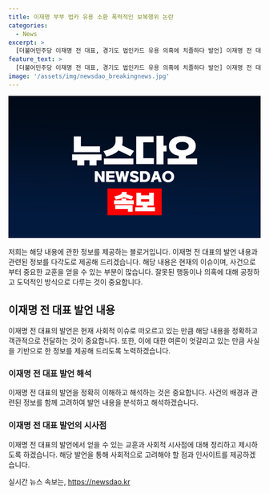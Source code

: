 ```yaml
---
title: 이재명 부부 법카 유용 소환 폭력적인 보복행위 논란
categories:
  - News
excerpt: >
  [더불어민주당 이재명 전 대표, 경기도 법인카드 유용 의혹에 치졸하다 발언] 이재명 전 대표가 경기도 법인카드 유용 의혹과 관련해 치졸하다며 검찰의 소환조사 통보에 대해 일갈하며 발언했다. 자세한 내용은 현장영상을 통해 확인해보세요.
feature_text: >
  [더불어민주당 이재명 전 대표, 경기도 법인카드 유용 의혹에 치졸하다 발언] 이재명 전 대표가 경기도 법인카드 유용 의혹과 관련해 치졸하다며 검찰의 소환조사 통보에 대해 일갈하며 발언했다. 자세한 내용은 현장영상을 통해 확인해보세요.
image: '/assets/img/newsdao_breakingnews.jpg'
---
```


<p><img src="/assets/img/newsdao_breakingnews.jpg" alt="implanttips 속보" /></p>

<p>저희는 해당 내용에 관한 정보를 제공하는 블로거입니다. 이재명 전 대표의 발언 내용과 관련된 정보를 다각도로 제공해 드리겠습니다. 해당 내용은 현재의 이슈이며, 사건으로부터 중요한 교훈을 얻을 수 있는 부분이 많습니다. 잘못된 행동이나 의혹에 대해 공정하고 도덕적인 방식으로 다루는 것이 중요합니다.</p>

<h2 data-ke-size="size26">이재명 전 대표 발언 내용</h2>

<p>이재명 전 대표의 발언은 현재 사회적 이슈로 떠오르고 있는 만큼 해당 내용을 정확하고 객관적으로 전달하는 것이 중요합니다. 또한, 이에 대한 여론이 엇갈리고 있는 만큼 사실을 기반으로 한 정보를 제공해 드리도록 노력하겠습니다.</p>

<p data-ke-size="size16"></p>

<h3>이재명 전 대표 발언 해석</h3>

<p>이재명 전 대표의 발언을 정확히 이해하고 해석하는 것은 중요합니다. 사건의 배경과 관련된 정보를 함께 고려하여 발언 내용을 분석하고 해석하겠습니다.</p>

<p data-ke-size="size16"></p>

<h3>이재명 전 대표 발언의 시사점</h3>

<p>이재명 전 대표의 발언에서 얻을 수 있는 교훈과 사회적 시사점에 대해 정리하고 제시하도록 하겠습니다. 해당 발언을 통해 사회적으로 고려해야 할 점과 인사이트를 제공하겠습니다.</p>

<p data-ke-size="size16"></p>

실시간 뉴스 속보는, <a href="https://newsdao.kr" rel="dofollow">https://newsdao.kr</a>


